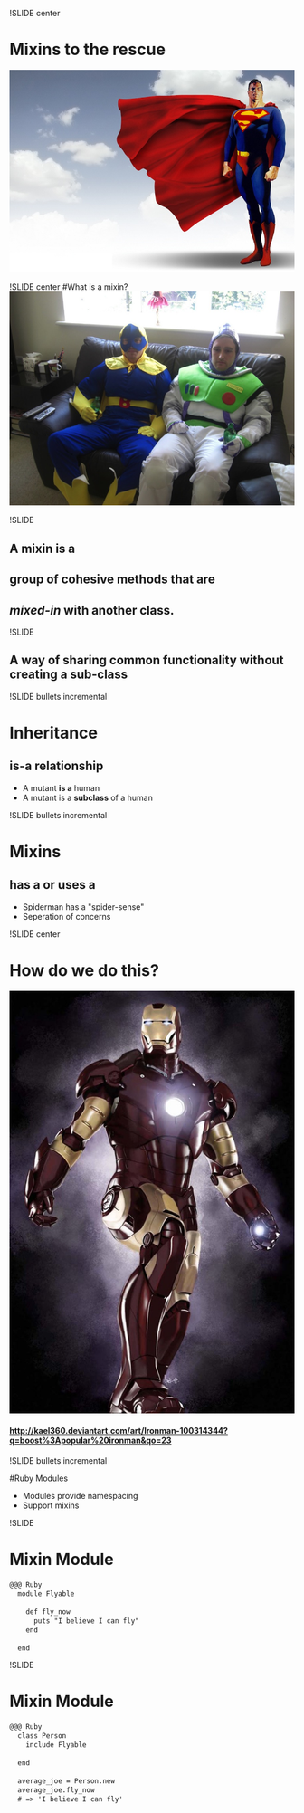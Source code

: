 !SLIDE center
# Mixins to the rescue
![superman_rescue](superman_rescue2.jpg)

!SLIDE center
#What is a mixin?
![Norm_Lightyear](Norm_Lightyear.jpg)

!SLIDE 
## A mixin is a
## group of cohesive methods that are
## *mixed-in* with another class.

!SLIDE 
## A way of sharing common functionality without creating a sub-class

!SLIDE bullets incremental
# Inheritance
## is-a relationship
* A mutant **is a** human
* A mutant is a **subclass** of a human

!SLIDE bullets incremental
# Mixins
## has a or uses a
* Spiderman has a "spider-sense"
* Seperation of concerns

!SLIDE center
# How do we do this?
![ironman](iron_man.jpg)
#### http://kael360.deviantart.com/art/Ironman-100314344?q=boost%3Apopular%20ironman&qo=23

!SLIDE bullets incremental

#Ruby Modules
* Modules provide namespacing
* Support mixins

!SLIDE
# Mixin Module

    @@@ Ruby
      module Flyable

        def fly_now
          puts "I believe I can fly"
        end
      
      end

!SLIDE
# Mixin Module

    @@@ Ruby
      class Person
        include Flyable

      end

      average_joe = Person.new
      average_joe.fly_now 
      # => 'I believe I can fly'
   

        
